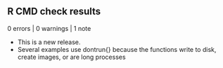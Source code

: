 ## R CMD check results

0 errors | 0 warnings | 1 note

* This is a new release.
* Several examples use dontrun{} because the functions write to disk, create images, or are long processes
